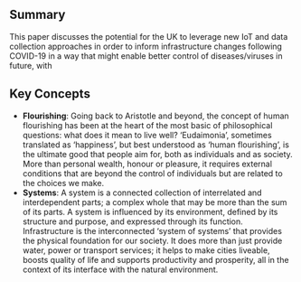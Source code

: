 ## Summary
This paper discusses the potential for the UK to leverage new IoT and data collection approaches in order to inform infrastructure changes following COVID-19 in a way that might enable better control of diseases/viruses in future, with 

## Key Concepts

- **Flourishing**: Going back to Aristotle and beyond, the concept of human flourishing has been at the heart of the most basic of philosophical questions: what does it mean to live well? ‘Eudaimonia’, sometimes translated as ‘happiness’, but best understood as ‘human flourishing’, is the ultimate good that people aim for, both as individuals and as society. More than personal wealth, honour or pleasure, it requires external conditions that are beyond the control of individuals but are related to the choices we make.
- **Systems**: A system is a connected collection of interrelated and interdependent parts; a complex whole that may be more than the sum of its parts. A system is influenced by its environment, defined by its structure and purpose, and expressed through its function. Infrastructure is the interconnected ‘system of systems’ that provides the physical foundation for our society. It does more than just provide water, power or transport services; it helps to make cities liveable, boosts quality of life and supports productivity and prosperity, all in the context of its interface with the natural environment.